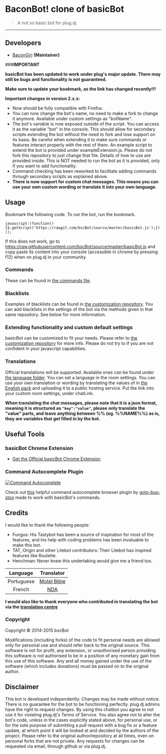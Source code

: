 # BaconBot! clone of basicBot
> A not so basic bot for plug.dj

---

Developers
-------------
 - [BaconGirl](https://github.com/BaconGirl) __(Maintainer)__


###__IMPORTANT__

__basicBot has been updated to work under plug's major update. There may still be bugs and functionality is not guaranteed.__

__Make sure to update your bookmark, as the link has changed recently!!!__

__Important changes in version 2.x.x:__

- Now should be fully compatible with Firefox.
- You can now change the bot's name, no need to make a fork to change it anymore. Available under custom settings as "botName".
- The bot's variable is now exposed outside of the script. You can access it as the variable "bot" in the console. This should allow for secondary scripts extending the bot without the need to fork and lose support on its basis.
Be careful when extending it to make sure commands or features interact properly with the rest of them.
An example script to extend the bot is provided under exampleExtension.js. Please do not fork this repository to just change that file. Details of how to use are provided inside.
This is NOT needed to run the bot as it is provided, only if you want to add functionality.
- Command checking has been reworked to facilitate adding commands through secondary scripts as explained above.
- __There is now support for custom chat messages. This means you can use your own custom wording or translate it into your own language.__

Usage
-------

Bookmark the following code. To run the bot, run the bookmark.

`javascript:(function(){$.getScript('https://rawgit.com/bscBot/source/master/basicBot.js');})();`

If this does not work, go to https://raw.githubusercontent.com/bscBot/source/master/basicBot.js and copy paste its content into your console (accessible in chrome by pressing f12) when on plug.dj in your community.

### Commands

These can be found in [the commands file](https://github.com/bscBot/source/blob/master/commands.md).

### Blacklists
Examples of blacklists can be found in [the customization repository](https://github.com/bscBot/custom/tree/master/blacklists).
You can add blacklists in the settings of the bot via the methods given in that same repository. See below for more information.

### Extending functionality and custom default settings

basicBot can be customized to fit your needs. Please refer to [the customization repository](https://github.com/bscBot/custom) for more info.
Please do not try to if you are not confident in your javascript capabilities.


### Translations

Official translations will be supported. Available ones can be found under [the language folder](https://github.com/bscBot/source/blob/master/lang/langIndex.json). You can set a language in the room settings.
You can use your own translation or wording by translating the values of in [the English pack](https://github.com/bscBot/source/blob/master/lang/en.json) and uploading it to a public hosting service. Put the link into your custom room settings, under chatLink.

__When translating the chat messages, please note that it is a json format, meaning it is structured as ```"key":"value"```, please only translate the "value" parts, and leave anything between %% (eg. %%NAME%%) as is, they are variables that get filled in by the bot.__

Useful Tools
---------------

### basicBot Chrome Extension

- [Get the Official basicBot Chrome Extension](https://chrome.google.com/webstore/detail/basicbot/bjinmbkeneigmkkkpcmcokphbjkepeie)

### Command Autocomplete Plugin

[![Command Autocomplete](http://i.imgur.com/hBMuB5F.png)](https://github.com/ExtPlug/advanced-autocomplete)

Check out [this](https://github.com/ExtPlug/advanced-autocomplete) helpful command autocomplete browser plugin by [goto-bus-stop](https://github.com/goto-bus-stop) made to work with basicBot's commands.


Credits
--------

I would like to thank the following people:

- Fungus: His Tastybot has been a source of inspiration for most of the features, and his help with coding problems has been invaluable to make this bot.
- TAT, Origin and other Litebot contributors: Their Litebot has inspired features like Roulette.
- Henchman: Never knew this undertaking would give me a friend too.

|Language | Translator|
|:------:|:---------:|
|Portuguese|[Motel Bible](https://github.com/motelbible)|
|French|[NDA](https://github.com/NDAthereal)|

__I would also like to thank everyone who contributed in translating the bot via the [translation centre](http://translate.benzi.io/admin/collaborators)__


### Copyright

Copyright &copy; 2014-2015 bscBot

Modifications (including forks) of the code to fit personal needs are allowed only for personal use and should refer back to the original source.
This software is not for profit, any extension, or unauthorised person providing this software is not authorised to be in a position of any monetary gain from this use of this software. Any and all money gained under the use of the software (which includes donations) must be passed on to the original author.


Disclaimer
------------

This bot is developed independently. Changes may be made without notice. There is no guarantee for the bot to be functioning perfectly.
plug.dj admins have the right to request changes.
By using this chatbot you agree to not use it for violating plug.dj's Terms of Service.
You also agree not to alter the bot's code, unless in the cases explicitly stated above, for personal use, or for the sole purpose of submitting a pull request with a bug fix or a feature update, at which point it will be looked at and decided by the authors of the project.
Please refer to the original author/repository at all times, even on personal forks that are not private.
Any requests for changes can be requested via email, through github or via plug.dj.
